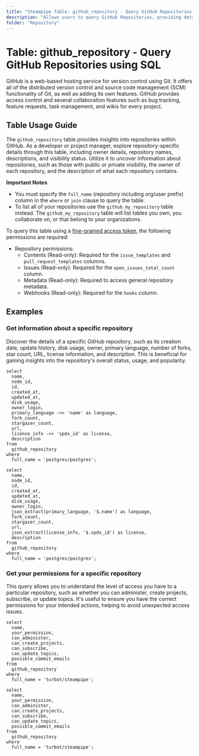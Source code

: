 ```yaml
---
title: "Steampipe Table: github_repository - Query GitHub Repositories using SQL"
description: "Allows users to query GitHub Repositories, providing detailed information about each repository including its owner, name, description, visibility, and more."
folder: "Repository"
---
```


# Table: github_repository - Query GitHub Repositories using SQL

GitHub is a web-based hosting service for version control using Git. It offers all of the distributed version control and source code management (SCM) functionality of Git, as well as adding its own features. GitHub provides access control and several collaboration features such as bug tracking, feature requests, task management, and wikis for every project.

## Table Usage Guide

The `github_repository` table provides insights into repositories within GitHub. As a developer or project manager, explore repository-specific details through this table, including owner details, repository names, descriptions, and visibility status. Utilize it to uncover information about repositories, such as those with public or private visibility, the owner of each repository, and the description of what each repository contains.

**Important Notes**
- You must specify the `full_name` (repository including org/user prefix) column in the `where` or `join` clause to query the table.
- To list all of your repositories use the `github_my_repository` table instead. The `github_my_repository` table will list tables you own, you collaborate on, or that belong to your organizations.

To query this table using a [fine-grained access token](https://docs.github.com/en/authentication/keeping-your-account-and-data-secure/managing-your-personal-access-tokens#creating-a-fine-grained-personal-access-token), the following permissions are required:
  - Repository permissions:
    - Contents (Read-only): Required for the `issue_templates` and `pull_request_templates` columns.
    - Issues (Read-only): Required for the `open_issues_total_count` column.
    - Metadata (Read-only): Required to access general repository metadata.
    - Webhooks (Read-only): Required for the `hooks` column.

## Examples

### Get information about a specific repository
Discover the details of a specific GitHub repository, such as its creation date, update history, disk usage, owner, primary language, number of forks, star count, URL, license information, and description. This is beneficial for gaining insights into the repository's overall status, usage, and popularity.

```sql+postgres
select
  name,
  node_id,
  id,
  created_at,
  updated_at,
  disk_usage,
  owner_login,
  primary_language ->> 'name' as language,
  fork_count,
  stargazer_count,
  url,
  license_info ->> 'spdx_id' as license,
  description
from
  github_repository
where
  full_name = 'postgres/postgres';
```

```sql+sqlite
select
  name,
  node_id,
  id,
  created_at,
  updated_at,
  disk_usage,
  owner_login,
  json_extract(primary_language, '$.name') as language,
  fork_count,
  stargazer_count,
  url,
  json_extract(license_info, '$.spdx_id') as license,
  description
from
  github_repository
where
  full_name = 'postgres/postgres';
```

### Get your permissions for a specific repository
This query allows you to understand the level of access you have to a particular repository, such as whether you can administer, create projects, subscribe, or update topics. It's useful to ensure you have the correct permissions for your intended actions, helping to avoid unexpected access issues.

```sql+postgres
select
  name,
  your_permission,
  can_administer,
  can_create_projects,
  can_subscribe,
  can_update_topics,
  possible_commit_emails
from
  github_repository
where
  full_name = 'turbot/steampipe';
```

```sql+sqlite
select
  name,
  your_permission,
  can_administer,
  can_create_projects,
  can_subscribe,
  can_update_topics,
  possible_commit_emails
from
  github_repository
where
  full_name = 'turbot/steampipe';
```